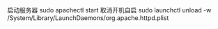 启动服务器 sudo apachectl start
取消开机自启 sudo launchctl unload -w /System/Library/LaunchDaemons/org.apache.httpd.plist
